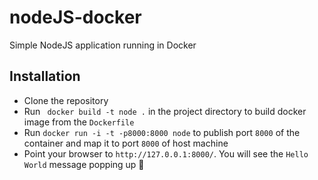 # nodeJS-docker
Simple NodeJS application running in Docker

## Installation
* Clone the repository
* Run ` docker build -t node .` in the project directory to build docker image from the `Dockerfile`
* Run `docker run -i -t -p8000:8000 node` to publish port `8000` of the container and map it to port `8000` of host machine
* Point your browser to `http://127.0.0.1:8000/`. You will see the `Hello World` message popping up 🚀
